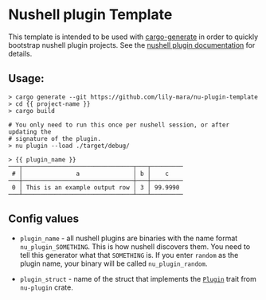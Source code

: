 # Nushell plugin Template

This template is intended to be used with [cargo-generate] in order to quickly
bootstrap nushell plugin projects. See the [nushell plugin documentation] for
details.

## Usage:

```
> cargo generate --git https://github.com/lily-mara/nu-plugin-template
> cd {{ project-name }}
> cargo build

# You only need to run this once per nushell session, or after updating the
# signature of the plugin.
> nu plugin --load ./target/debug/

> {{ plugin_name }}
───┬───────────────────────────────┬───┬─────────
 # │               a               │ b │    c
───┼───────────────────────────────┼───┼─────────
 0 │ This is an example output row │ 3 │ 99.9990
───┴───────────────────────────────┴───┴─────────
```

## Config values

- `plugin_name` - all nushell plugins are binaries with the name format
`nu_plugin_SOMETHING`. This is how nushell discovers them. You need to tell this
generator what that `SOMETHING` is. If you enter `random` as the plugin name,
your binary will be called `nu_plugin_random`.

- `plugin_struct` - name of the struct that implements the [`Plugin`] trait from
`nu-plugin` crate.

[cargo-generate]: https://github.com/cargo-generate/cargo-generate
[`Plugin`]: https://docs.rs/nu-plugin/0.35.0/nu_plugin/trait.Plugin.html
[nushell plugin documentation]: https://www.nushell.sh/contributor-book/plugins.html
